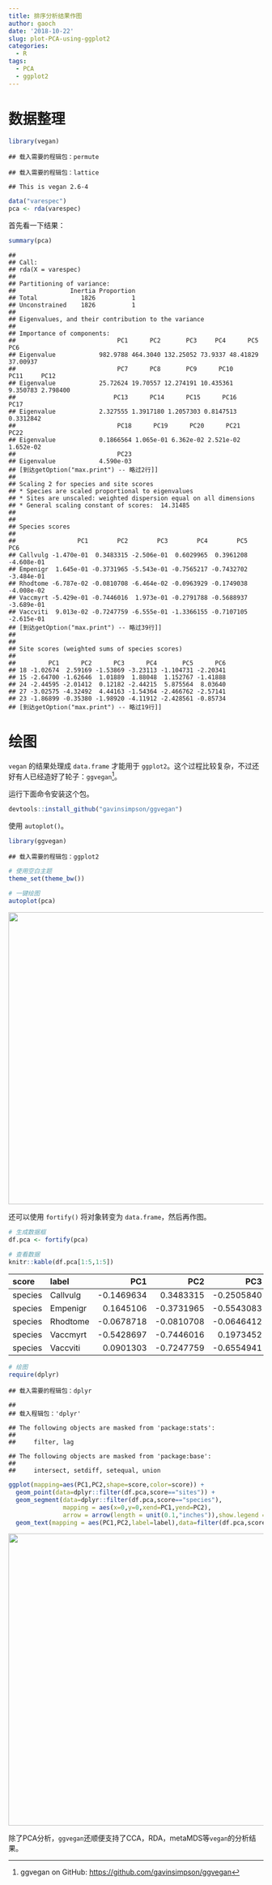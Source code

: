 ```yaml
---
title: 排序分析结果作图
author: gaoch
date: '2018-10-22'
slug: plot-PCA-using-ggplot2
categories:
  - R
tags:
  - PCA
  - ggplot2
---
```


# 数据整理


```r
library(vegan)
```

```
## 载入需要的程辑包：permute
```

```
## 载入需要的程辑包：lattice
```

```
## This is vegan 2.6-4
```

```r
data("varespec")
pca <- rda(varespec)
```

首先看一下结果：


```r
summary(pca)
```

```
## 
## Call:
## rda(X = varespec) 
## 
## Partitioning of variance:
##               Inertia Proportion
## Total            1826          1
## Unconstrained    1826          1
## 
## Eigenvalues, and their contribution to the variance 
## 
## Importance of components:
##                            PC1      PC2       PC3     PC4      PC5      PC6
## Eigenvalue            982.9788 464.3040 132.25052 73.9337 48.41829 37.00937
##                            PC7      PC8       PC9      PC10     PC11     PC12
## Eigenvalue            25.72624 19.70557 12.274191 10.435361 9.350783 2.798400
##                           PC13      PC14      PC15      PC16      PC17
## Eigenvalue            2.327555 1.3917180 1.2057303 0.8147513 0.3312842
##                            PC18      PC19      PC20      PC21      PC22
## Eigenvalue            0.1866564 1.065e-01 6.362e-02 2.521e-02 1.652e-02
##                            PC23
## Eigenvalue            4.590e-03
## [到达getOption("max.print") -- 略过2行]]
## 
## Scaling 2 for species and site scores
## * Species are scaled proportional to eigenvalues
## * Sites are unscaled: weighted dispersion equal on all dimensions
## * General scaling constant of scores:  14.31485 
## 
## 
## Species scores
## 
##                 PC1        PC2        PC3        PC4        PC5        PC6
## Callvulg -1.470e-01  0.3483315 -2.506e-01  0.6029965  0.3961208 -4.608e-01
## Empenigr  1.645e-01 -0.3731965 -5.543e-01 -0.7565217 -0.7432702 -3.484e-01
## Rhodtome -6.787e-02 -0.0810708 -6.464e-02 -0.0963929 -0.1749038 -4.008e-02
## Vaccmyrt -5.429e-01 -0.7446016  1.973e-01 -0.2791788 -0.5688937 -3.689e-01
## Vaccviti  9.013e-02 -0.7247759 -6.555e-01 -1.3366155 -0.7107105 -2.615e-01
## [到达getOption("max.print") -- 略过39行]]
## 
## 
## Site scores (weighted sums of species scores)
## 
##         PC1      PC2      PC3      PC4       PC5      PC6
## 18 -1.02674  2.59169 -1.53869 -3.23113 -1.104731 -2.20341
## 15 -2.64700 -1.62646  1.01889  1.88048  1.152767 -1.41888
## 24 -2.44595 -2.01412  0.12182 -2.44215  5.875564  8.03640
## 27 -3.02575 -4.32492  4.44163 -1.54364 -2.466762 -2.57141
## 23 -1.86899 -0.35380 -1.98920 -4.11912 -2.428561 -0.85734
## [到达getOption("max.print") -- 略过19行]]
```

# 绘图

`vegan` 的结果处理成 `data.frame` 才能用于 `ggplot2`。这个过程比较复杂，不过还好有人已经造好了轮子：`ggvegan`[^ggvegan]。

运行下面命令安装这个包。


```r
devtools::install_github("gavinsimpson/ggvegan")
```

使用 `autoplot()`。


```r
library(ggvegan)
```

```
## 载入需要的程辑包：ggplot2
```

```r
# 使用空白主题
theme_set(theme_bw())

# 一键绘图
autoplot(pca)
```

<img src="/post/2018-10-22-plot-PCA-using-ggplot2_files/figure-html/plot-pca-1.png" width="576" />

还可以使用 `fortify()` 将对象转变为 `data.frame`，然后再作图。


```r
# 生成数据框
df.pca <- fortify(pca)

# 查看数据
knitr::kable(df.pca[1:5,1:5])
```



|score   |label    |        PC1|        PC2|        PC3|
|:-------|:--------|----------:|----------:|----------:|
|species |Callvulg | -0.1469634|  0.3483315| -0.2505840|
|species |Empenigr |  0.1645106| -0.3731965| -0.5543083|
|species |Rhodtome | -0.0678718| -0.0810708| -0.0646412|
|species |Vaccmyrt | -0.5428697| -0.7446016|  0.1973452|
|species |Vaccviti |  0.0901303| -0.7247759| -0.6554941|

```r
# 绘图
require(dplyr)
```

```
## 载入需要的程辑包：dplyr
```

```
## 
## 载入程辑包：'dplyr'
```

```
## The following objects are masked from 'package:stats':
## 
##     filter, lag
```

```
## The following objects are masked from 'package:base':
## 
##     intersect, setdiff, setequal, union
```

```r
ggplot(mapping=aes(PC1,PC2,shape=score,color=score)) +
  geom_point(data=dplyr::filter(df.pca,score=="sites")) +
  geom_segment(data=dplyr::filter(df.pca,score=="species"),
               mapping = aes(x=0,y=0,xend=PC1,yend=PC2),
               arrow = arrow(length = unit(0.1,"inches")),show.legend = F) +
  geom_text(mapping = aes(PC1,PC2,label=label),data=filter(df.pca,score=="species"),show.legend = F)
```

<img src="/post/2018-10-22-plot-PCA-using-ggplot2_files/figure-html/fortify-plot-1.png" width="576" />

除了PCA分析，`ggvegan`还顺便支持了CCA，RDA，metaMDS等`vegan`的分析结果。


[^ggvegan]: ggvegan on GitHub: https://github.com/gavinsimpson/ggvegan
